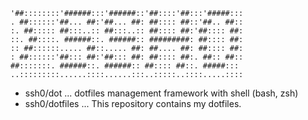 

    '##::::::::'######:::'######::'##::::'##:::'#####:::
    . ##::::::'##... ##:'##... ##: ##:::: ##::'##.. ##::
    :. ##::::: ##:::..:: ##:::..:: ##:::: ##:'##:::: ##:
    ::. ##::::. ######::. ######:: #########: ##:::: ##:
    :: ##::::::..... ##::..... ##: ##.... ##: ##:::: ##:
    : ##::::::'##::: ##:'##::: ##: ##:::: ##:. ##:: ##::
    ##:::::::. ######::. ######:: ##:::: ##::. #####:::
    ..:::::::::......::::......:::..:::::..::::.....::::



<!--
**ssh0/ssh0** is a ✨ _special_ ✨ repository because its `README.md` (this file) appears on your GitHub profile.

Here are some ideas to get you started:

- 🔭 I’m currently working on ...
- 🌱 I’m currently learning ...
- 👯 I’m looking to collaborate on ...
- 🤔 I’m looking for help with ...
- 💬 Ask me about ...
- 📫 How to reach me: ...
- 😄 Pronouns: ...
- ⚡ Fun fact: ...
-->

- ssh0/dot ... dotfiles management framework with shell (bash, zsh)
- ssh0/dotfiles ... This repository contains my dotfiles.

